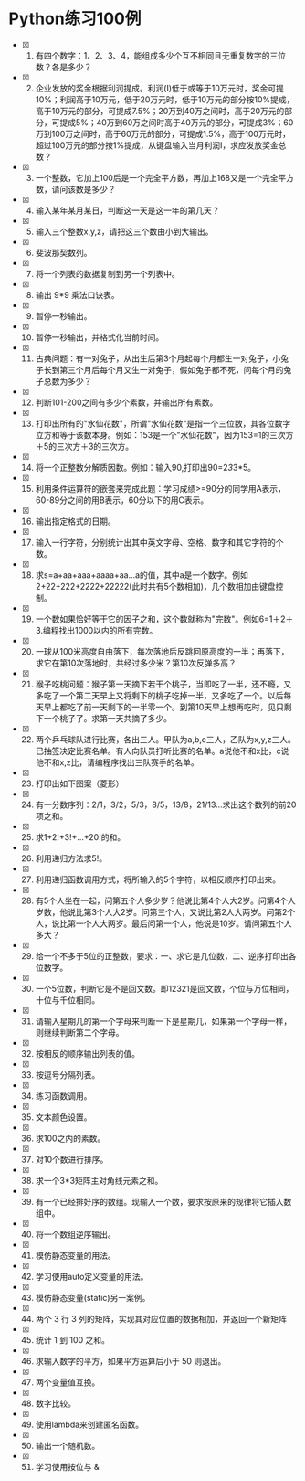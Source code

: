 # Python练习100例
- [X] 1. 有四个数字：1、2、3、4，能组成多少个互不相同且无重复数字的三位数？各是多少？
- [X] 2. 企业发放的奖金根据利润提成。利润(I)低于或等于10万元时，奖金可提10%；利润高于10万元，低于20万元时，低于10万元的部分按10%提成，高于10万元的部分，可提成7.5%；20万到40万之间时，高于20万元的部分，可提成5%；40万到60万之间时高于40万元的部分，可提成3%；60万到100万之间时，高于60万元的部分，可提成1.5%，高于100万元时，超过100万元的部分按1%提成，从键盘输入当月利润I，求应发放奖金总数？
- [x] 3. 一个整数，它加上100后是一个完全平方数，再加上168又是一个完全平方数，请问该数是多少？
- [x] 4. 输入某年某月某日，判断这一天是这一年的第几天？
- [x] 5. 输入三个整数x,y,z，请把这三个数由小到大输出。
- [x] 6. 斐波那契数列。
- [x] 7. 将一个列表的数据复制到另一个列表中。
- [x] 8. 输出 9*9 乘法口诀表。
- [x] 9. 暂停一秒输出。
- [x] 10. 暂停一秒输出，并格式化当前时间。
- [x] 11. 古典问题：有一对兔子，从出生后第3个月起每个月都生一对兔子，小兔子长到第三个月后每个月又生一对兔子，假如兔子都不死，问每个月的兔子总数为多少？ 
- [x] 12. 判断101-200之间有多少个素数，并输出所有素数。
- [x] 13. 打印出所有的"水仙花数"，所谓"水仙花数"是指一个三位数，其各位数字立方和等于该数本身。例如：153是一个"水仙花数"，因为153=1的三次方＋5的三次方＋3的三次方。
- [x] 14. 将一个正整数分解质因数。例如：输入90,打印出90=2*3*3*5。
- [x] 15. 利用条件运算符的嵌套来完成此题：学习成绩>=90分的同学用A表示，60-89分之间的用B表示，60分以下的用C表示。
- [x] 16. 输出指定格式的日期。
- [x] 17. 输入一行字符，分别统计出其中英文字母、空格、数字和其它字符的个数。
- [x] 18. 求s=a+aa+aaa+aaaa+aa...a的值，其中a是一个数字。例如2+22+222+2222+22222(此时共有5个数相加)，几个数相加由键盘控制。
- [x] 19. 一个数如果恰好等于它的因子之和，这个数就称为"完数"。例如6=1＋2＋3.编程找出1000以内的所有完数。
- [x] 20. 一球从100米高度自由落下，每次落地后反跳回原高度的一半；再落下，求它在第10次落地时，共经过多少米？第10次反弹多高？
- [x] 21. 猴子吃桃问题：猴子第一天摘下若干个桃子，当即吃了一半，还不瘾，又多吃了一个第二天早上又将剩下的桃子吃掉一半，又多吃了一个。以后每天早上都吃了前一天剩下的一半零一个。到第10天早上想再吃时，见只剩下一个桃子了。求第一天共摘了多少。
- [x] 22. 两个乒乓球队进行比赛，各出三人。甲队为a,b,c三人，乙队为x,y,z三人。已抽签决定比赛名单。有人向队员打听比赛的名单。a说他不和x比，c说他不和x,z比，请编程序找出三队赛手的名单。
- [x] 23. 打印出如下图案（菱形）    
- [x] 24. 有一分数序列：2/1，3/2，5/3，8/5，13/8，21/13...求出这个数列的前20项之和。
- [x] 25. 求1+2!+3!+...+20!的和。
- [x] 26. 利用递归方法求5!。
- [x] 27. 利用递归函数调用方式，将所输入的5个字符，以相反顺序打印出来。
- [x] 28. 有5个人坐在一起，问第五个人多少岁？他说比第4个人大2岁。问第4个人岁数，他说比第3个人大2岁。问第三个人，又说比第2人大两岁。问第2个人，说比第一个人大两岁。最后问第一个人，他说是10岁。请问第五个人多大？
- [x] 29. 给一个不多于5位的正整数，要求：一、求它是几位数，二、逆序打印出各位数字。
- [x] 30. 一个5位数，判断它是不是回文数。即12321是回文数，个位与万位相同，十位与千位相同。    
- [x] 31. 请输入星期几的第一个字母来判断一下是星期几，如果第一个字母一样，则继续判断第二个字母。
- [x] 32. 按相反的顺序输出列表的值。
- [x] 33. 按逗号分隔列表。
- [x] 34. 练习函数调用。
- [x] 35. 文本颜色设置。
- [x] 36. 求100之内的素数。
- [x] 37. 对10个数进行排序。
- [x] 38. 求一个3*3矩阵主对角线元素之和。
- [x] 39. 有一个已经排好序的数组。现输入一个数，要求按原来的规律将它插入数组中。
- [x] 40. 将一个数组逆序输出。
- [x] 41. 模仿静态变量的用法。
- [x] 42. 学习使用auto定义变量的用法。
- [x] 43. 模仿静态变量(static)另一案例。
- [x] 44. 两个 3 行 3 列的矩阵，实现其对应位置的数据相加，并返回一个新矩阵
- [x] 45. 统计 1 到 100 之和。
- [x] 46. 求输入数字的平方，如果平方运算后小于 50 则退出。
- [x] 47. 两个变量值互换。
- [x] 48. 数字比较。
- [x] 49. 使用lambda来创建匿名函数。
- [x] 50. 输出一个随机数。  
- [x] 51. 学习使用按位与 &    